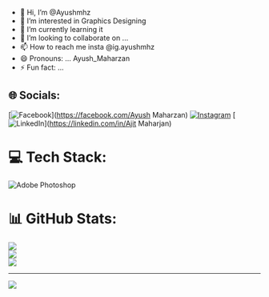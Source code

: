- 👋 Hi, I’m @Ayushmhz
- 👀 I’m interested in Graphics Designing
- 🌱 I’m currently learning it
- 💞️ I’m looking to collaborate on ...
- 📫 How to reach me insta @ig.ayushmhz
- 😄 Pronouns: ... Ayush_Maharzan
- ⚡ Fun fact: ...

## 🌐 Socials:
[![Facebook](https://img.shields.io/badge/Facebook-%231877F2.svg?logo=Facebook&logoColor=white)](https://facebook.com/Ayush Maharzan) 
[![Instagram](https://img.shields.io/badge/Instagram-%23E4405F.svg?logo=Instagram&logoColor=white)](https://instagram.com/@ig.ayushmhz) 
[![LinkedIn](https://img.shields.io/badge/LinkedIn-%230077B5.svg?logo=linkedin&logoColor=white)](https://linkedin.com/in/Ajit Maharjan) 

# 💻 Tech Stack:
![Adobe Photoshop](https://img.shields.io/badge/adobe%20photoshop-%2331A8FF.svg?style=for-the-badge&logo=adobe%20photoshop&logoColor=white)
# 📊 GitHub Stats:
![](https://github-readme-stats.vercel.app/api?username=@Ayushmhz&theme=dark&hide_border=false&include_all_commits=false&count_private=false)<br/>
![](https://github-readme-streak-stats.herokuapp.com/?user=@Ayushmhz&theme=dark&hide_border=false)<br/>
![](https://github-readme-stats.vercel.app/api/top-langs/?username=@Ayushmhz&theme=dark&hide_border=false&include_all_commits=false&count_private=false&layout=compact)

---
[![](https://visitcount.itsvg.in/api?id=@Ayushmhz&icon=0&color=0)](https://visitcount.itsvg.in)

<!-- Proudly created with GPRM ( https://gprm.itsvg.in ) -->
<!---
Ayushmhz/Ayushmhz is a ✨ special ✨ repository because its `README.md` (this file) appears on your GitHub profile.
You can click the Preview link to take a look at your changes.
--->
